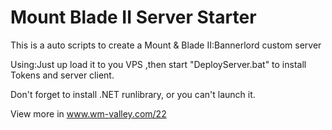 # Mount Blade II Server Starter


This is a auto scripts to create a Mount & Blade II:Bannerlord custom server


Using:Just up load it to you VPS ,then start "DeployServer.bat" to install Tokens and server client.


Don't forget to install .NET runlibrary, or you can't launch it.


View more in www.wm-valley.com/22
